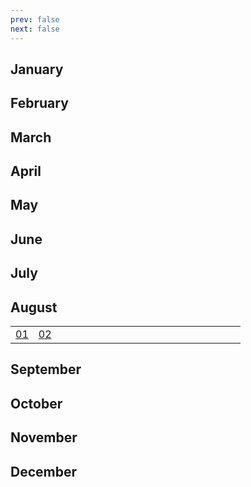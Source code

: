 ```yaml
---
prev: false
next: false
---
```


## January

## February

## March

## April

## May

## June

## July

## August

<div style="text-align: center;">
<table>
	<colgroup>
		<col style="width: 10%;">
		<col style="width: 10%;">
		<col style="width: 10%;">
		<col style="width: 10%;">
        <col style="width: 10%;">
		<col style="width: 10%;">
		<col style="width: 10%;">
		<col style="width: 10%;">
        <col style="width: 10%;">
		<col style="width: 10%;">
	</colgroup>
	<tr>
		<td><a href=/en/prob/20240801>01</a></td>
		<td><a href=/en/prob/20240802>02</a></td>
		<td></td>
		<td></td>
        <td></td>
		<td></td>
		<td></td>
		<td></td>
        <td></td>
		<td></td>
	</tr>
</table>
</div>

## September

## October

## November

## December